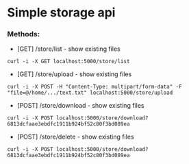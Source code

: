# Simple storage api
  
### Methods:
* [GET] /store/list - show existing files
```
curl -i -X GET localhost:5000/store/list
```
* [GET] /store/upload - show existing files
```
curl -i -X POST -H "Content-Type: multipart/form-data" -F "file=@/home/.../text.txt" localhost:5000/store/upload
```
* [POST] /store/download - show existing files
```
curl -i -X POST localhost:5000/store/download?6813dcfaae3ebdfc1911b924bf52c80f3bd089ea
```
* [POST] /store/delete - show existing files
```
curl -i -X POST localhost:5000/store/download?6813dcfaae3ebdfc1911b924bf52c80f3bd089ea
```

